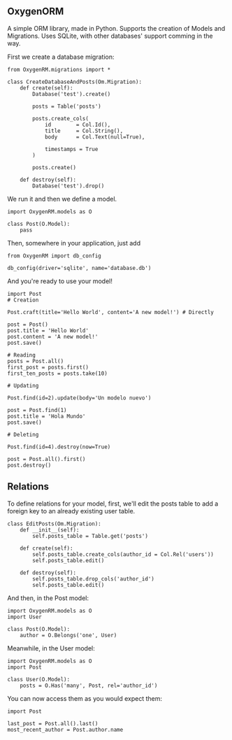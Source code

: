 ## OxygenORM

A simple ORM library, made in Python. Supports the creation of Models and Migrations. Uses SQLite, with other databases' support comming in the way.

First we create a database migration:

```
from OxygenRM.migrations import *

class CreateDatabaseAndPosts(Om.Migration):
    def create(self):
        Database('test').create()

        posts = Table('posts')

        posts.create_cols(
            id        = Col.Id(),
            title     = Col.String(),
            body      = Col.Text(null=True),

            timestamps = True
        )

        posts.create()

    def destroy(self):
        Database('test').drop()
```

We run it and then we define a model.

```
import OxygenRM.models as O

class Post(O.Model):
    pass
```

Then, somewhere in your application, just add

```
from OxygenRM import db_config

db_config(driver='sqlite', name='database.db')
```

And you're ready to use your model!

```
import Post
# Creation

Post.craft(title='Hello World', content='A new model!') # Directly

post = Post()
post.title = 'Hello World'
post.content = 'A new model!'
post.save()

# Reading
posts = Post.all()
first_post = posts.first()
first_ten_posts = posts.take(10)

# Updating

Post.find(id=2).update(body='Un modelo nuevo')

post = Post.find(1)
post.title = 'Hola Mundo'
post.save()

# Deleting

Post.find(id=4).destroy(now=True)

post = Post.all().first()
post.destroy()
```

## Relations

To define relations for your model, first, we'll edit the posts table to add a foreign key to an already existing user table.

```
class EditPosts(Om.Migration):
    def __init__(self):
        self.posts_table = Table.get('posts')

    def create(self):      
        self.posts_table.create_cols(author_id = Col.Rel('users'))
        self.posts_table.edit()

    def destroy(self):
        self.posts_table.drop_cols('author_id')
        self.posts_table.edit()
```

And then, in the Post model:

```
import OxygenRM.models as O
import User                       

class Post(O.Model):
    author = O.Belongs('one', User)
```

Meanwhile, in the User model: 

```
import OxygenRM.models as O
import Post                       

class User(O.Model):
    posts = O.Has('many', Post, rel='author_id')
```

You can now access them as you would expect them:

```
import Post

last_post = Post.all().last()
most_recent_author = Post.author.name
```